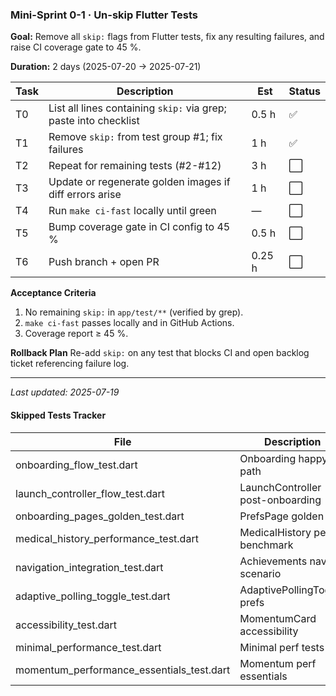 ### Mini-Sprint 0-1 · Un-skip Flutter Tests

**Goal:** Remove all `skip:` flags from Flutter tests, fix any resulting
failures, and raise CI coverage gate to 45 %.

**Duration:** 2 days (2025-07-20 → 2025-07-21)

| Task | Description                                                      | Est    | Status |
| ---- | ---------------------------------------------------------------- | ------ | ------ |
| T0   | List all lines containing `skip:` via grep; paste into checklist | 0.5 h  | ✅     |
| T1   | Remove `skip:` from test group #1; fix failures                  | 1 h    | ✅     |
| T2   | Repeat for remaining tests (#2-#12)                              | 3 h    | ⬜     |
| T3   | Update or regenerate golden images if diff errors arise          | 1 h    | ⬜     |
| T4   | Run `make ci-fast` locally until green                           | —      | ⬜     |
| T5   | Bump coverage gate in CI config to 45 %                          | 0.5 h  | ⬜     |
| T6   | Push branch + open PR                                            | 0.25 h | ⬜     |

**Acceptance Criteria**

1. No remaining `skip:` in `app/test/**` (verified by grep).
2. `make ci-fast` passes locally and in GitHub Actions.
3. Coverage report ≥ 45 %.

**Rollback Plan** Re-add `skip:` on any test that blocks CI and open backlog
ticket referencing failure log.

---

_Last updated: 2025-07-19_

#### Skipped Tests Tracker

| File                                      | Description                      | Status |
| ----------------------------------------- | -------------------------------- | ------ |
| onboarding_flow_test.dart                 | Onboarding happy path            | ✅     |
| launch_controller_flow_test.dart          | LaunchController post-onboarding | ✅     |
| onboarding_pages_golden_test.dart         | PrefsPage golden                 | ✅     |
| medical_history_performance_test.dart     | MedicalHistory perf benchmark    | ✅     |
| navigation_integration_test.dart          | Achievements nav scenario        | ✅     |
| adaptive_polling_toggle_test.dart         | AdaptivePollingToggle prefs      | ✅     |
| accessibility_test.dart                   | MomentumCard accessibility       | ✅     |
| minimal_performance_test.dart             | Minimal perf tests               | ✅     |
| momentum_performance_essentials_test.dart | Momentum perf essentials         | ✅     |
